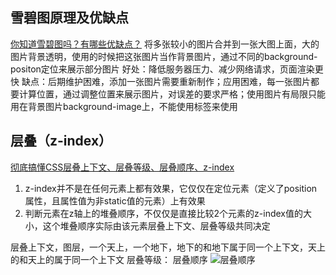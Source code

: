 ## 雪碧图原理及优缺点
[你知道雪碧图吗？有哪些优缺点？](https://juejin.cn/post/6844904152842108935)
将多张较小的图片合并到一张大图上面，大的图片背景透明，使用的时候把这张图片当作背景图片，通过不同的background-positon定位来展示部分图片
好处：降低服务器压力、减少网络请求，页面渲染更快
缺点：后期维护困难，添加一张图片需要重新制作；应用困难，每一张图片都要计算位置，通过调整位置来展示图片，对误差的要求严格；使用图片有局限只能用在背景图片background-image上，不能使用<img>标签来使用

## 层叠（z-index）
[彻底搞懂CSS层叠上下文、层叠等级、层叠顺序、z-index](https://juejin.cn/post/6844903667175260174)
1. z-index并不是在任何元素上都有效果，它仅仅在定位元素（定义了position属性，且属性值为非static值的元素）上有效果
2. 判断元素在z轴上的堆叠顺序，不仅仅是直接比较2个元素的z-index值的大小，这个堆叠顺序实际由该元素层叠上下文、层叠等级共同决定

层叠上下文，图层，一个天上，一个地下，地下的和地下属于同一个上下文，天上的和天上的属于同一个上下文
层叠等级：
层叠顺序
![层叠顺序](https://p1-jj.byteimg.com/tos-cn-i-t2oaga2asx/gold-user-assets/2018/8/30/1658910c5cb364b6~tplv-t2oaga2asx-watermark.awebp)